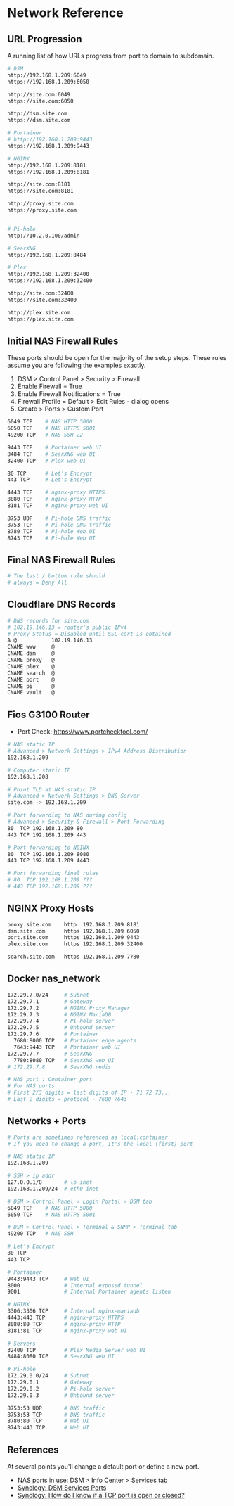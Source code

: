 # Network Reference

## URL Progression

A running list of how URLs progress from port to domain to subdomain.

```bash
# DSM
http://192.168.1.209:6049
https://192.168.1.209:6050

http://site.com:6049
https://site.com:6050

http://dsm.site.com
https://dsm.site.com

# Portainer
# http://192.168.1.209:9443
https://192.168.1.209:9443

# NGINX
http://192.168.1.209:8181
https://192.168.1.209:8181

http://site.com:8181
https://site.com:8181

http://proxy.site.com
https://proxy.site.com


# Pi-hole
http://10.2.0.100/admin

# SearXNG
http://192.168.1.209:8484

# Plex
http://192.168.1.209:32400
https://192.168.1.209:32400

http://site.com:32400
https://site.com:32400

http://plex.site.com
https://plex.site.com
```

## Initial NAS Firewall Rules

These ports should be open for the majority of the setup steps. These rules assume you are following the examples exactly. 

1. DSM > Control Panel > Security > Firewall
2. Enable Firewall = True
3. Enable Firewall Notifications = True
4. Firewall Profile = Default > Edit Rules - dialog opens
5. Create > Ports > Custom Port

```bash
6049 TCP    # NAS HTTP 5000
6050 TCP    # NAS HTTPS 5001
49200 TCP   # NAS SSH 22

9443 TCP    # Portainer web UI
8484 TCP    # SearXNG web UI
32400 TCP   # Plex web UI

80 TCP      # Let's Encrypt   
443 TCP     # Let's Encrypt 

4443 TCP    # nginx-proxy HTTPS
8080 TCP    # nginx-proxy HTTP
8181 TCP    # nginx-proxy web UI

8753 UDP    # Pi-hole DNS traffic
8753 TCP    # Pi-hole DNS traffic
8780 TCP    # Pi-hole Web UI
8743 TCP    # Pi-hole Web UI
```

## Final NAS Firewall Rules

```bash
# The last / bottom rule should
# always = Deny All
```

## Cloudflare DNS Records

```bash
# DNS records for site.com
# 102.19.146.13 = router's public IPv4
# Proxy Status = Disabled until SSL cert is obtained
A @           102.19.146.13
CNAME www     @
CNAME dsm     @
CNAME proxy   @ 
CNAME plex    @
CNAME search  @
CNAME port    @
CNAME pi      @
CNAME vault   @
```

## Fios G3100 Router

* Port Check: https://www.portchecktool.com/

```bash
# NAS static IP
# Advanced > Network Settings > IPv4 Address Distribution
192.168.1.209

# Computer static IP
192.168.1.208

# Point TLD at NAS static IP
# Advanced > Network Settings > DNS Server
site.com -> 192.168.1.209

# Port forwarding to NAS during config
# Advanced > Security & Firewall > Port Forwarding
80  TCP 192.168.1.209 80
443 TCP 192.168.1.209 443

# Port forwarding to NGINX 
80  TCP 192.168.1.209 8080
443 TCP 192.168.1.209 4443

# Port forwarding final rules
# 80  TCP 192.168.1.209 ???
# 443 TCP 192.168.1.209 ???
```

## NGINX Proxy Hosts

```bash
proxy.site.com    http  192.168.1.209 8181
dsm.site.com      https 192.168.1.209 6050
port.site.com     https 192.168.1.209 9443
plex.site.com     https 192.168.1.209 32400

search.site.com   https 192.168.1.209 7780
```

## Docker nas_network

```bash
172.29.7.0/24     # Subnet
172.29.7.1        # Gateway 
172.29.7.2        # NGINX Proxy Manager
172.29.7.3        # NGINX MariaDB
172.29.7.4        # Pi-hole server
172.29.7.5        # Unbound server
172.29.7.6        # Portainer
  7680:8000 TCP   # Portainer edge agents
  7643:9443 TCP   # Portainer web UI
172.29.7.7        # SearXNG
  7780:8080 TCP   # SearXNG web UI
# 172.29.7.8      # SearXNG redis

# NAS port : Container port
# For NAS ports
# First 2/3 digits = last digits of IP - 71 72 73...
# Last 2 digits = protocol - 7680 7643
```


## Networks + Ports

```bash
# Ports are sometimes referenced as local:container
# If you need to change a port, it's the local (first) port

# NAS static IP
192.168.1.209

# SSH > ip addr
127.0.0.1/8       # lo inet
192.168.1.209/24  # eth0 inet

# DSM > Control Panel > Login Portal > DSM tab
6049 TCP    # NAS HTTP 5000
6050 TCP    # NAS HTTPS 5001

# DSM > Control Panel > Terminal & SNMP > Terminal tab
49200 TCP   # NAS SSH 

# Let's Encrypt
80 TCP    
443 TCP

# Portainer
9443:9443 TCP     # Web UI
8000              # Internal exposed tunnel
9001              # Internal Portainer agents listen

# NGINX 
3306:3306 TCP     # Internal nginx-mariadb
4443:443 TCP      # nginx-proxy HTTPS
8080:80 TCP       # nginx-proxy HTTP
8181:81 TCP       # nginx-proxy web UI

# Servers
32400 TCP         # Plex Media Server web UI
8484:8080 TCP     # SearXNG web UI

# Pi-hole
172.29.0.0/24     # Subnet
172.29.0.1        # Gateway    
172.29.0.2        # Pi-hole server
172.29.0.3        # Unbound server

8753:53 UDP       # DNS traffic
8753:53 TCP       # DNS traffic
8780:80 TCP       # Web UI
8743:443 TCP      # Web UI
```


## References

At several points you'll change a default port or define a new port. 

* NAS ports in use: DSM > Info Center > Services tab
* [Synology: DSM Services Ports](https://kb.synology.com/en-global/DSM/tutorial/What_network_ports_are_used_by_Synology_services)
* [Synology: How do I know if a TCP port is open or closed?](https://kb.synology.com/tr-tr/DSM/tutorial/Whether_TCP_port_is_open_or_closed)

